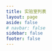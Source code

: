 ```yaml
---
title: 实验室列表
layout: page
aside: false
# navbar: false
sidebar: false
footer: false
---
```


<script setup>
import LabList from './.vitepress/theme/components/LabList.vue'
</script>

<LabList />